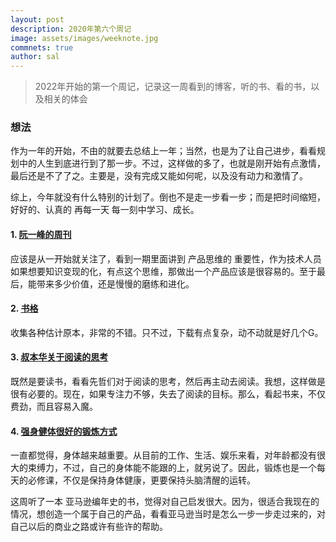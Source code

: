 ```yaml
---
layout: post
description: 2020年第六个周记
image: assets/images/weeknote.jpg
commnets: true
author: sal
---
```


> 2022年开始的第一个周记，记录这一周看到的博客，听的书、看的书，以及相关的体会

### 想法
作为一年的开始，不由的就要去总结上一年；当然，也是为了让自己进步，看看规划中的人生到底进行到了那一步。不过，这样做的多了，也就是刚开始有点激情，最后还是不了了之。主要是，没有完成又能如何呢，以及没有动力和激情了。

综上，今年就没有什么特别的计划了。倒也不是走一步看一步；而是把时间缩短，好好的、认真的 再每一天 每一刻中学习、成长。

#### 1. [阮一峰的周刊](https://www.ruanyifeng.com/blog/2021/12/weekly-issue-190.html)
应该是从一开始就关注了，看到一期里面讲到 产品思维的 重要性，作为技术人员 如果想要知识变现的化，有点这个思维，那做出一个产品应该是很容易的。至于最后，能带来多少价值，还是慢慢的磨练和进化。

#### 2. [书格](https://new.shuge.org/)
收集各种估计原本，非常的不错。只不过，下载有点复杂，动不动就是好几个G。

#### 3. [叔本华关于阅读的思考](https://fs.blog/schopenhauer-on-reading/)
既然是要读书，看看先哲们对于阅读的思考，然后再主动去阅读。我想，这样做是很有必要的。现在，如果专注力不够，失去了阅读的目标。那么，看起书来，不仅费劲，而且容易入魔。


#### 4. [强身健体很好的锻炼方式](https://darebee.com/workouts.html)
一直都觉得，身体越来越重要。从目前的工作、生活、娱乐来看，对年龄都没有很大的束缚力，不过，自己的身体能不能跟的上，就另说了。因此，锻炼也是一个每天的必修课，不仅是保持身体健康，更要保持头脑清醒的运转。

这周听了一本 亚马逊编年史的书，觉得对自己启发很大。因为，很适合我现在的情况，想创造一个属于自己的产品，看看亚马逊当时是怎么一步一步走过来的，对自己以后的商业之路或许有些许的帮助。



